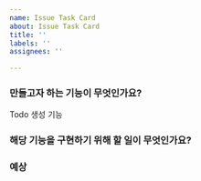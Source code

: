 ```yaml
---
name: Issue Task Card
about: Issue Task Card
title: ''
labels: ''
assignees: ''

---
```


### 만들고자 하는 기능이 무엇인가요?
Todo 생성 기능

### 해당 기능을 구현하기 위해 할 일이 무엇인가요?

### 예상
